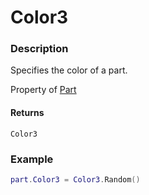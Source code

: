 # Color3
### Description
Specifies the color of a part.

Property of [Part](/classes/Part/)

#### Returns
`Color3`

### Example
```lua
part.Color3 = Color3.Random()
```